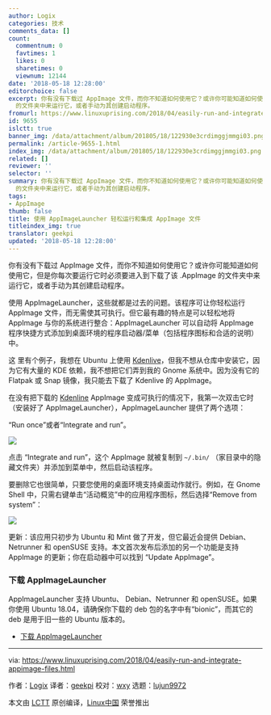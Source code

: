 ```yaml
---
author: Logix
categories: 技术
comments_data: []
count:
  commentnum: 0
  favtimes: 1
  likes: 0
  sharetimes: 0
  viewnum: 12144
date: '2018-05-18 12:28:00'
editorchoice: false
excerpt: 你有没有下载过 AppImage 文件，而你不知道如何使用它？或许你可能知道如何使用它，但是你每次要运行它时必须要进入到下载了该 .AppImage
  的文件夹中来运行它，或者手动为其创建启动程序。
fromurl: https://www.linuxuprising.com/2018/04/easily-run-and-integrate-appimage-files.html
id: 9655
islctt: true
banner_img: /data/attachment/album/201805/18/122930e3crdimggjmmgi03.png
permalink: /article-9655-1.html
index_img: /data/attachment/album/201805/18/122930e3crdimggjmmgi03.png.thumb.jpg
related: []
reviewer: ''
selector: ''
summary: 你有没有下载过 AppImage 文件，而你不知道如何使用它？或许你可能知道如何使用它，但是你每次要运行它时必须要进入到下载了该 .AppImage
  的文件夹中来运行它，或者手动为其创建启动程序。
tags:
- AppImage
thumb: false
title: 使用 AppImageLauncher 轻松运行和集成 AppImage 文件
titleindex_img: true
translator: geekpi
updated: '2018-05-18 12:28:00'
---
```


你有没有下载过 AppImage 文件，而你不知道如何使用它？或许你可能知道如何使用它，但是你每次要运行它时必须要进入到下载了该 .AppImage 的文件夹中来运行它，或者手动为其创建启动程序。


使用 AppImageLauncher，这些就都是过去的问题。该程序可让你轻松运行 AppImage 文件，而无需使其可执行。但它最有趣的特点是可以轻松地将 AppImage 与你的系统进行整合：AppImageLauncher 可以自动将 AppImage 程序快捷方式添加到桌面环境的程序启动器/菜单（包括程序图标和合适的说明）中。


这 里有个例子，我想在 Ubuntu 上使用 [Kdenlive](https://kdenlive.org/download/)，但我不想从仓库中安装它，因为它有大量的 KDE 依赖，我不想把它们弄到我的 Gnome 系统中。因为没有它的 Flatpak 或 Snap 镜像，我只能去下载了 Kdenlive 的 AppImage。


在没有把下载的 [Kdenline](https://kdenlive.org/download/) AppImage 变成可执行的情况下，我第一次双击它时（安装好了 AppImageLauncher），AppImageLauncher 提供了两个选项：


“Run once”或者“Integrate and run”。


![](/data/attachment/album/201805/18/122930e3crdimggjmmgi03.png)


点击 “Integrate and run”，这个 AppImage 就被复制到 `~/.bin/` （家目录中的隐藏文件夹）并添加到菜单中，然后启动该程序。


要删除它也很简单，只要您使用的桌面环境支持桌面动作就行。例如，在 Gnome Shell 中，只需右键单击“活动概览”中的应用程序图标，然后选择“Remove from system”：


![](/data/attachment/album/201805/18/122945kbbh7om7w09u857v.png)


更新：该应用只初步为 Ubuntu 和 Mint 做了开发，但它最近会提供 Debian、 Netrunner 和 openSUSE 支持。本文首次发布后添加的另一个功能是支持 AppImage 的更新；你在启动器中可以找到 “Update AppImage”。


### 下载 AppImageLauncher


AppImageLauncher 支持 Ubuntu、 Debian、Netrunner 和 openSUSE。如果你使用 Ubuntu 18.04，请确保你下载的 deb 包的名字中有“bionic”，而其它的 deb 是用于旧一些的 Ubuntu 版本的。


* [下载 AppImageLauncher](https://github.com/TheAssassin/AppImageLauncher/releases)




---


via: <https://www.linuxuprising.com/2018/04/easily-run-and-integrate-appimage-files.html>


作者：[Logix](https://plus.google.com/118280394805678839070) 译者：[geekpi](https://github.com/geekpi) 校对：[wxy](https://github.com/wxy) 选题：[lujun9972](https://github.com/lujun9972)


本文由 [LCTT](https://github.com/LCTT/TranslateProject) 原创编译，[Linux中国](https://linux.cn/) 荣誉推出
